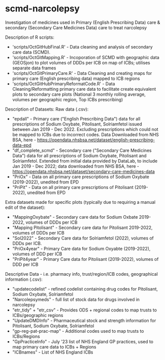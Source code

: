 # scmd-narcolepsy
Investigation of medicines used in Primary (English Prescribing Data) care & secondary (Secondary Care Medicines Data) care to treat narcolepsy

Description of R scripts:
  - 'scripts/OctGitHubFinal.R' - Data cleaning and analysis of secondary care data (SCMD).
  - 'scripts/OctGitMapping.R' - Incoporation of SCMD with geographic data (GEOSjon) to plot volumes of DDDs per ICB on map of ICBs; utilises separate data frames
  - 'scripts/OctGitPrimaryCare.R' - Data Cleaning and creating maps for primary care (English prescribing data) mapped to ICB regions
  - 'scripts/OctGitHubPrimaryReformatCode.R' - Data Cleaning/Reformatting primary care data to facilitate create equivalent plots to secondary care plots (National 3 monthly rolling average, volumes per geographic region, Top ICBs prescribing)

Description of Datasets:
Raw data (.csv):
  - "epdall" - Primary care ("English Prescribing Data") data for all prescriptions of Sodium Oxybate, Pitolisant, Solriamfetol issued between Jan 2019 - Dec 2022. Excluding prescriptions which could not be mapped to ICBs due to incorrect codes. Data Downloaded from NHS BSA, here - https://opendata.nhsbsa.net/dataset/english-prescribing-data-epd
  - "df_complete_scmd" - Secondary care ("Secondary Care Medicines Data") data for all prescriptions of Sodium Oxybate, Pitolisant and Solriamfetol. Extended from initial data provided by DataLab, to include Jan 2019 - Dec 2022; data downloaded from NHS BSA, here - https://opendata.nhsbsa.net/dataset/secondary-care-medicines-data
  - "PriOx" - Data on all primary care prescriptions of Sodium Oxybate (2019-2022), unedited from EPD
  - "PriPit" - Data on all primary care prescriptions of Pitolisant (2019-2022), unedited from EPD

Extra datasets made for specific plots (typically due to requiring a manual edit of the dataset):
  - "MappingOxybate" - Secondary care data for Sodium Oxbate 2019-2022, volumes of DDDs per ICB
  - "Mapping Pitolisant" - Secondary care data for Pitolisant 2019-2022, volumes of DDDs per ICB
  - "Sol2022" - Secondary Care data for Solriamfetol (2022), volumes of DDDs per ICB.
  - "PriOx4year" - Primary Care data for Sodium Oxyabte (2019-2022), volumes of DDD per ICB
  - "PriPit4year" - Primary Care data for Pitolisant (2019-2022), volumes of DDD per ICB

Descriptive Data - i.e. pharmacy info, trust/region/ICB codes, geographical information (.csv):
  - "updatecodelist" - refined codelist containing drug codes for Pitolisant, Sodium Oxybate, Solriamfetol
  - "Narcolepsymeds" - full list of stock data for drugs involved in narcolepsy
  - "etr_tidy" + "etr_csv" - Provides ODS + regional codes to map trusts to ICBs/geographic regions
  - "UpdateDMDInfo" - Pharmaceutical stock and strength information for Pitolisant, Sodium Oxybate, Solriamfetol
  - "gp-reg-pat-prac-map" - Additional codes used to map trusts to ICBs/Regions
  - "GpPracticeInfo" - July '23 list of NHS England GP practices, used to map primary care data to ICBs + Regions
  - "ICBnames" - List of NHS England ICBs


  
